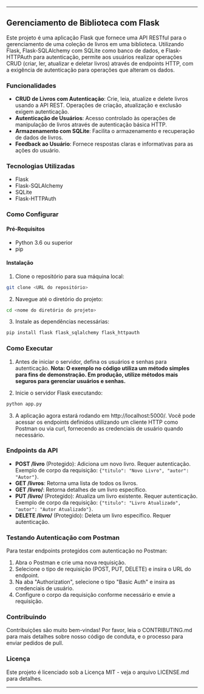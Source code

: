 
---

## Gerenciamento de Biblioteca com Flask

Este projeto é uma aplicação Flask que fornece uma API RESTful para o gerenciamento de uma coleção de livros em uma biblioteca. Utilizando Flask, Flask-SQLAlchemy com SQLite como banco de dados, e Flask-HTTPAuth para autenticação, permite aos usuários realizar operações CRUD (criar, ler, atualizar e deletar livros) através de endpoints HTTP, com a exigência de autenticação para operações que alteram os dados.

### Funcionalidades

* **CRUD de Livros com Autenticação**: Crie, leia, atualize e delete livros usando a API REST. Operações de criação, atualização e exclusão exigem autenticação.
* **Autenticação de Usuários**: Acesso controlado às operações de manipulação de livros através de autenticação básica HTTP.
* **Armazenamento com SQLite**: Facilita o armazenamento e recuperação de dados de livros.
* **Feedback ao Usuário**: Fornece respostas claras e informativas para as ações do usuário.

### Tecnologias Utilizadas

* Flask
* Flask-SQLAlchemy
* SQLite
* Flask-HTTPAuth

### Como Configurar

#### Pré-Requisitos

* Python 3.6 ou superior
* pip

#### Instalação

1. Clone o repositório para sua máquina local:

```bash
git clone <URL do repositório>
```

2. Navegue até o diretório do projeto:

```bash
cd <nome do diretório do projeto>
```

3. Instale as dependências necessárias:

```bash
pip install flask flask_sqlalchemy flask_httpauth
```

### Como Executar

1. Antes de iniciar o servidor, defina os usuários e senhas para autenticação. **Nota: O exemplo no código utiliza um método simples para fins de demonstração. Em produção, utilize métodos mais seguros para gerenciar usuários e senhas.**

2. Inicie o servidor Flask executando:

```bash
python app.py
```

3. A aplicação agora estará rodando em http://localhost:5000/. Você pode acessar os endpoints definidos utilizando um cliente HTTP como Postman ou via curl, fornecendo as credenciais de usuário quando necessário.

### Endpoints da API

* **POST /livro** (Protegido): Adiciona um novo livro. Requer autenticação. Exemplo de corpo da requisição: `{"titulo": "Novo Livro", "autor": "Autor"}`.
* **GET /livros**: Retorna uma lista de todos os livros.
* **GET /livro/<id>**: Retorna detalhes de um livro específico.
* **PUT /livro/<id>** (Protegido): Atualiza um livro existente. Requer autenticação. Exemplo de corpo da requisição: `{"titulo": "Livro Atualizado", "autor": "Autor Atualizado"}`.
* **DELETE /livro/<id>** (Protegido): Deleta um livro específico. Requer autenticação.

### Testando Autenticação com Postman

Para testar endpoints protegidos com autenticação no Postman:

1. Abra o Postman e crie uma nova requisição.
2. Selecione o tipo de requisição (POST, PUT, DELETE) e insira o URL do endpoint.
3. Na aba "Authorization", selecione o tipo "Basic Auth" e insira as credenciais de usuário.
4. Configure o corpo da requisição conforme necessário e envie a requisição.

### Contribuindo

Contribuições são muito bem-vindas! Por favor, leia o CONTRIBUTING.md para mais detalhes sobre nosso código de conduta, e o processo para enviar pedidos de pull.

### Licença

Este projeto é licenciado sob a Licença MIT - veja o arquivo LICENSE.md para detalhes.

---
